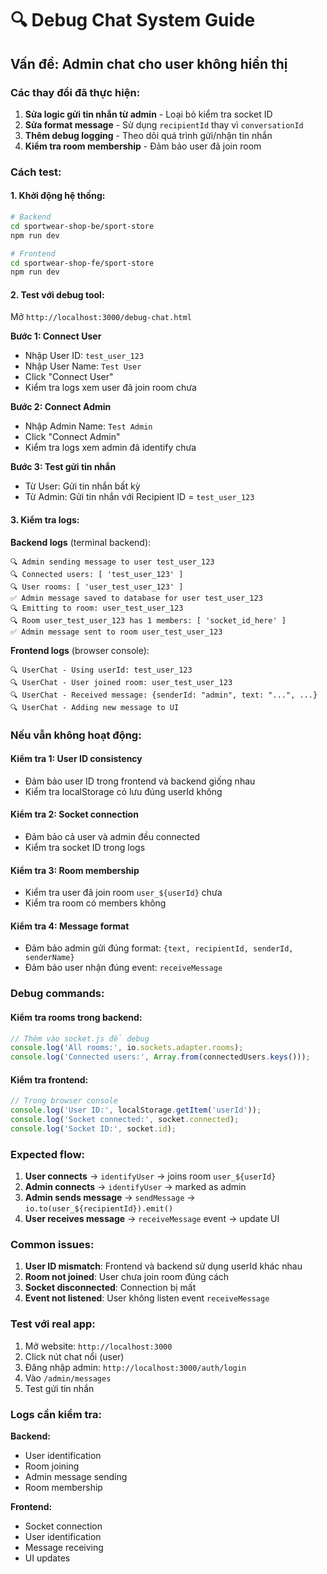 # 🔍 Debug Chat System Guide

## Vấn đề: Admin chat cho user không hiển thị

### Các thay đổi đã thực hiện:

1. **Sửa logic gửi tin nhắn từ admin** - Loại bỏ kiểm tra socket ID
2. **Sửa format message** - Sử dụng `recipientId` thay vì `conversationId`
3. **Thêm debug logging** - Theo dõi quá trình gửi/nhận tin nhắn
4. **Kiểm tra room membership** - Đảm bảo user đã join room

### Cách test:

#### 1. Khởi động hệ thống:
```bash
# Backend
cd sportwear-shop-be/sport-store
npm run dev

# Frontend  
cd sportwear-shop-fe/sport-store
npm run dev
```

#### 2. Test với debug tool:
Mở `http://localhost:3000/debug-chat.html`

**Bước 1: Connect User**
- Nhập User ID: `test_user_123`
- Nhập User Name: `Test User`
- Click "Connect User"
- Kiểm tra logs xem user đã join room chưa

**Bước 2: Connect Admin**
- Nhập Admin Name: `Test Admin`
- Click "Connect Admin"
- Kiểm tra logs xem admin đã identify chưa

**Bước 3: Test gửi tin nhắn**
- Từ User: Gửi tin nhắn bất kỳ
- Từ Admin: Gửi tin nhắn với Recipient ID = `test_user_123`

#### 3. Kiểm tra logs:

**Backend logs** (terminal backend):
```
🔍 Admin sending message to user test_user_123
🔍 Connected users: [ 'test_user_123' ]
🔍 User rooms: [ 'user_test_user_123' ]
✅ Admin message saved to database for user test_user_123
🔍 Emitting to room: user_test_user_123
🔍 Room user_test_user_123 has 1 members: [ 'socket_id_here' ]
✅ Admin message sent to room user_test_user_123
```

**Frontend logs** (browser console):
```
🔍 UserChat - Using userId: test_user_123
🔍 UserChat - User joined room: user_test_user_123
🔍 UserChat - Received message: {senderId: "admin", text: "...", ...}
🔍 UserChat - Adding new message to UI
```

### Nếu vẫn không hoạt động:

#### Kiểm tra 1: User ID consistency
- Đảm bảo user ID trong frontend và backend giống nhau
- Kiểm tra localStorage có lưu đúng userId không

#### Kiểm tra 2: Socket connection
- Đảm bảo cả user và admin đều connected
- Kiểm tra socket ID trong logs

#### Kiểm tra 3: Room membership
- Kiểm tra user đã join room `user_${userId}` chưa
- Kiểm tra room có members không

#### Kiểm tra 4: Message format
- Đảm bảo admin gửi đúng format: `{text, recipientId, senderId, senderName}`
- Đảm bảo user nhận đúng event: `receiveMessage`

### Debug commands:

#### Kiểm tra rooms trong backend:
```javascript
// Thêm vào socket.js để debug
console.log('All rooms:', io.sockets.adapter.rooms);
console.log('Connected users:', Array.from(connectedUsers.keys()));
```

#### Kiểm tra frontend:
```javascript
// Trong browser console
console.log('User ID:', localStorage.getItem('userId'));
console.log('Socket connected:', socket.connected);
console.log('Socket ID:', socket.id);
```

### Expected flow:

1. **User connects** → `identifyUser` → joins room `user_${userId}`
2. **Admin connects** → `identifyUser` → marked as admin
3. **Admin sends message** → `sendMessage` → `io.to(user_${recipientId}).emit()`
4. **User receives message** → `receiveMessage` event → update UI

### Common issues:

1. **User ID mismatch**: Frontend và backend sử dụng userId khác nhau
2. **Room not joined**: User chưa join room đúng cách
3. **Socket disconnected**: Connection bị mất
4. **Event not listened**: User không listen event `receiveMessage`

### Test với real app:

1. Mở website: `http://localhost:3000`
2. Click nút chat nổi (user)
3. Đăng nhập admin: `http://localhost:3000/auth/login`
4. Vào `/admin/messages`
5. Test gửi tin nhắn

### Logs cần kiểm tra:

**Backend:**
- User identification
- Room joining
- Admin message sending
- Room membership

**Frontend:**
- Socket connection
- User identification
- Message receiving
- UI updates 